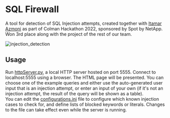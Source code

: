 # SQL Firewall
A tool for detection of SQL Injection attempts, created together with [Itamar Azmoni](https://github.com/Itamar-Azmoni) as part of Colman Hackathon 2022, sponsored by Spot by NetApp.
Won 3rd place along with the project of the rest of our team.

![injection_detection](https://user-images.githubusercontent.com/89278943/161638964-69aa04e4-f03f-4deb-8764-d93845af112b.jpeg)

## Usage
Run [httpServer.py](httpServer.py), a local HTTP server hosted on port 5555. Connect to localhost:5555 using a browser. The HTML page will be presented. You can choose one of the example queries and either use the auto-generated user input that is an injection attempt, or enter an input of your own (if it's not an injection attempt, the result of the query will be shown as a table).\
You can edit the [configurations.ini](configurations.ini) file to configure which known injection cases to check for, and define lists of blocked keywords or literals. Changes to the file can take effect even while the server is running.

